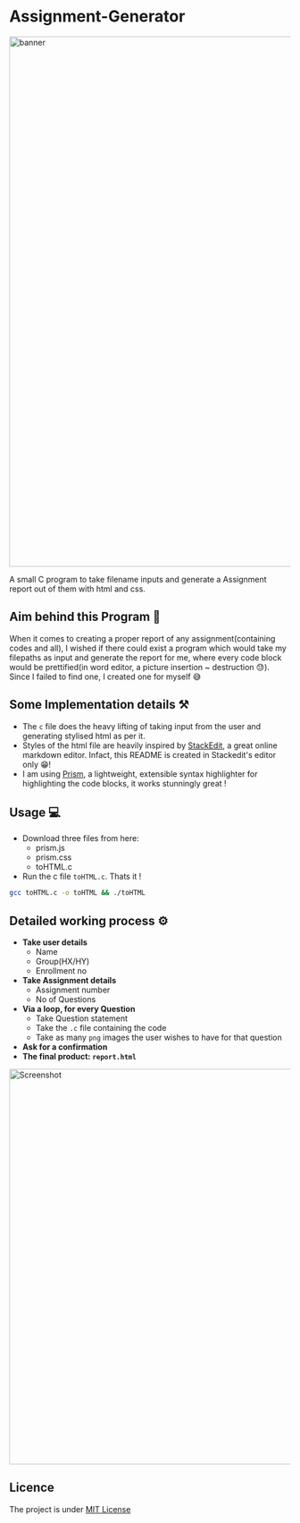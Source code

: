 ﻿# Assignment-Generator
<img width="948" alt="banner" src="https://github.com/Abhijit004/Assignment-Generator/assets/133393475/2b391046-ebc5-4142-b968-f013dd528e61">


A small C program to take filename inputs and generate a Assignment report out of them with html and css.
## Aim behind this Program :gem:
When it comes to creating a proper report of any assignment(containing codes and all), I wished if there could exist a program which would take my filepaths as input and generate the report for me, where every code block would be prettified(in word editor, a picture insertion ~ destruction :sweat:). Since I failed to find one, I created one for myself :sweat_smile:

## Some Implementation details :hammer_and_pick:
* The `c` file does the heavy lifting of taking input from the user and generating stylised html as per it. 
* Styles of the html file are heavily inspired by [StackEdit](https://stackedit.io/), a great online markdown editor. Infact, this README is created in Stackedit's editor only :grin:!
* I am using [Prism](https://prismjs.com/),  a lightweight, extensible syntax highlighter for highlighting the code blocks, it works stunningly great !
## Usage :computer:
* Download three files from here:
  * prism.js
  * prism.css
  * toHTML.c
* Run the c file `toHTML.c`. Thats it !
```bash
gcc toHTML.c -o toHTML && ./toHTML
```

## Detailed working process :gear:
* **Take user details**
  * Name
  * Group(HX/HY)
  * Enrollment no
* **Take Assignment details**
  * Assignment number
  * No of Questions
* **Via a loop, for every Question**
  * Take Question statement
  * Take the `.c` file containing the code
  * Take as many `png` images the user wishes to have for that question
* **Ask for a confirmation**
* **The final product: `report.html`**

<img width="707" alt="Screenshot" src="https://github.com/Abhijit004/Assignment-Generator/assets/133393475/008ddce4-5f78-404f-be16-64ecf972e8dd">

## Licence
The project is under [MIT License](./LICENSE)
